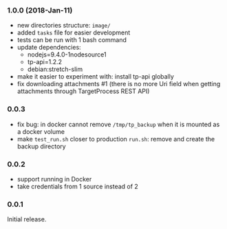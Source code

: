 ### 1.0.0 (2018-Jan-11)

* new directories structure: `image/`
* added `tasks` file for easier development
* tests can be run with 1 bash command
* update dependencies:
   * nodejs=9.4.0-1nodesource1
   * tp-api=1.2.2
   * debian:stretch-slim
* make it easier to experiment with: install tp-api globally
* fix downloading attachments #1 (there is no more Uri field when getting
  attachments through TargetProcess REST API)

### 0.0.3

* fix bug: in docker cannot remove `/tmp/tp_backup` when it is mounted as a docker volume
* make `test_run.sh` closer to production `run.sh`: remove and create the backup directory

### 0.0.2

* support running in Docker
* take credentials from 1 source instead of 2

### 0.0.1

Initial release.
